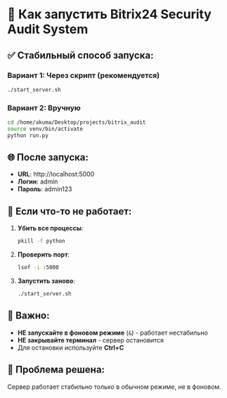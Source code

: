 # 🚀 Как запустить Bitrix24 Security Audit System

## ✅ Стабильный способ запуска:

### Вариант 1: Через скрипт (рекомендуется)
```bash
./start_server.sh
```

### Вариант 2: Вручную
```bash
cd /home/akuma/Desktop/projects/bitrix_audit
source venv/bin/activate
python run.py
```

## 🌐 После запуска:
- **URL**: http://localhost:5000
- **Логин**: admin 
- **Пароль**: admin123

## 🔧 Если что-то не работает:

1. **Убить все процессы**:
   ```bash
   pkill -f python
   ```

2. **Проверить порт**:
   ```bash
   lsof -i :5000
   ```

3. **Запустить заново**:
   ```bash
   ./start_server.sh
   ```

## 📝 Важно:
- **НЕ запускайте в фоновом режиме** (`&`) - работает нестабильно
- **НЕ закрывайте терминал** - сервер остановится  
- Для остановки используйте **Ctrl+C**

## 🎯 Проблема решена:
Сервер работает стабильно только в обычном режиме, не в фоновом.

